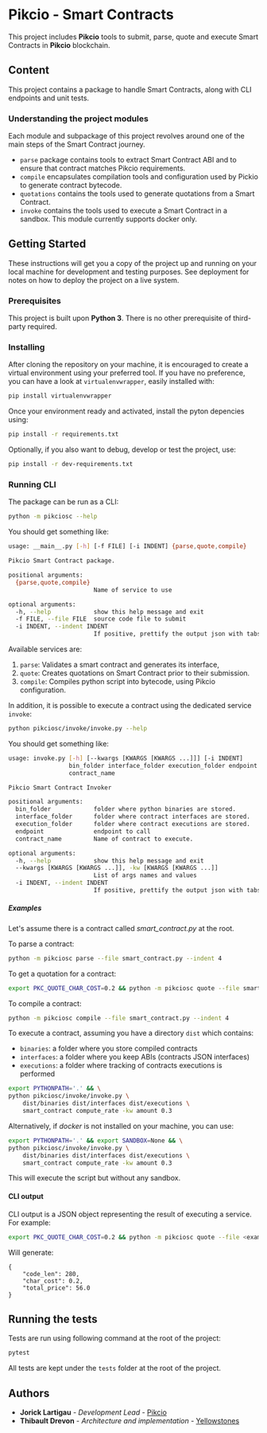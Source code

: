 # Pikcio - Smart Contracts

This project includes **Pikcio** tools to submit, parse, quote and execute 
Smart Contracts in **Pikcio** blockchain.

## Content

This project contains a package to handle Smart Contracts, along with CLI
endpoints and unit tests.

### Understanding the project modules

Each module and subpackage of this project revolves around one of the main 
steps of the Smart Contract journey.

* `parse` package contains tools to extract Smart Contract ABI and to
ensure that contract matches Pikcio requirements.
* `compile` encapsulates compilation tools and configuration used by Pickio to
generate contract bytecode.
* `quotations` contains the tools used to generate quotations from a
Smart Contract.
* `invoke` contains the tools used to execute a Smart Contract in a sandbox.
This module currently supports docker only.

## Getting Started

These instructions will get you a copy of the project up and running on your 
local machine for development and testing purposes. 
See deployment for notes on how to deploy the project on a live system.

### Prerequisites

This project is built upon **Python 3**.
There is no other prerequisite of third-party required.


### Installing

After cloning the repository on your machine, it is encouraged to create a
virtual environment using your preferred tool. If you have no preference, you
can have a look at `virtualenvwrapper`, easily installed with:

```bash
pip install virtualenvwrapper
```

Once your environment ready and activated, install the pyton depencies using:

```bash
pip install -r requirements.txt
```

Optionally, if you also want to debug, develop or test the project, use:

```bash
pip install -r dev-requirements.txt
```

### Running CLI
The package can be run as a CLI:

```bash
python -m pikciosc --help
```

You should get something like:
```bash
usage: __main__.py [-h] [-f FILE] [-i INDENT] {parse,quote,compile}

Pikcio Smart Contract package.

positional arguments:
  {parse,quote,compile}
                        Name of service to use

optional arguments:
  -h, --help            show this help message and exit
  -f FILE, --file FILE  source code file to submit
  -i INDENT, --indent INDENT
                        If positive, prettify the output json with tabs
```

Available services are:
1. `parse`: Validates a smart contract and generates its interface,
2. `quote`: Creates quotations on Smart Contract prior to their submission.
3. `compile`: Compiles python script into bytecode, using Pikcio configuration.

In addition, it is possible to execute a contract using the dedicated service 
`invoke`:

```bash
python pikciosc/invoke/invoke.py --help
```

You should get something like:
```bash
usage: invoke.py [-h] [--kwargs [KWARGS [KWARGS ...]]] [-i INDENT]
                 bin_folder interface_folder execution_folder endpoint
                 contract_name

Pikcio Smart Contract Invoker

positional arguments:
  bin_folder            folder where python binaries are stored.
  interface_folder      folder where contract interfaces are stored.
  execution_folder      folder where contract executions are stored.
  endpoint              endpoint to call
  contract_name         Name of contract to execute.

optional arguments:
  -h, --help            show this help message and exit
  --kwargs [KWARGS [KWARGS ...]], -kw [KWARGS [KWARGS ...]]
                        List of args names and values
  -i INDENT, --indent INDENT
                        If positive, prettify the output json with tabs

```


##### Examples
Let's assume there is a contract called *smart_contract.py* at the root.

To parse a contract:
```bash
python -m pikciosc parse --file smart_contract.py --indent 4
```

To get a quotation for a contract:
```bash
export PKC_QUOTE_CHAR_COST=0.2 && python -m pikciosc quote --file smart_contract.py --indent 4
```

To compile a contract:
```bash
python -m pikciosc compile --file smart_contract.py --indent 4
```

To execute a contract, assuming you have a directory `dist` which contains:
- `binaries`: a folder where you store compiled contracts
- `interfaces`: a folder where you keep ABIs (contracts JSON interfaces)
- `executions`: a folder where tracking of contracts executions is performed

```bash
export PYTHONPATH='.' && \
python pikciosc/invoke/invoke.py \
	dist/binaries dist/interfaces dist/executions \
	smart_contract compute_rate -kw amount 0.3
```

Alternatively, if *docker* is not installed on your machine, you can use:
```bash
export PYTHONPATH='.' && export SANDBOX=None && \
python pikciosc/invoke/invoke.py \
	dist/binaries dist/interfaces dist/executions \
	smart_contract compute_rate -kw amount 0.3
```
This will execute the script but without any sandbox.

#### CLI output

CLI output is a JSON object representing the result of executing a service.
For example:
```bash
export PKC_QUOTE_CHAR_COST=0.2 && python -m pikciosc quote --file <example_file> --indent 4
```
Will generate:
```
{
    "code_len": 280,
    "char_cost": 0.2,
    "total_price": 56.0
}
```

## Running the tests

Tests are run using following command at the root of the project:

```bash
pytest
```

All tests are kept under the `tests` folder at the root of the project.

## Authors

- **Jorick Lartigau** - *Development Lead* - [Pikcio](https://pikciochain.com)
- **Thibault Drevon** - *Architecture and implementation* - [Yellowstones](http://www.yellowstones.io)
